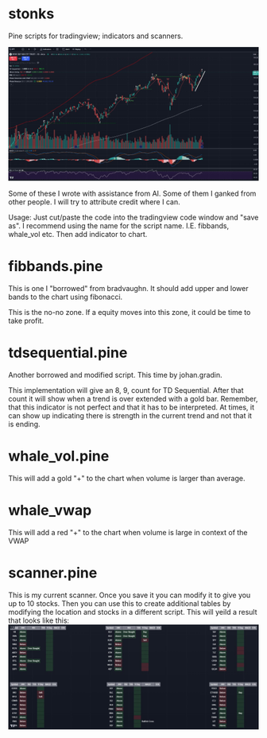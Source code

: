 # stonks
Pine scripts for tradingview; indicators and scanners.

![plot](./Screenshot_138.jpg)

Some of these I wrote with assistance from AI.  Some of them I ganked from other people.  I will try to attribute credit where I can.

Usage:  Just cut/paste the code into the tradingview code window and "save as".  I recommend using the name for the script name.  I.E. fibbands, whale_vol etc.  Then add indicator to chart.

# fibbands.pine

This is one I "borrowed" from bradvaughn.  It should add upper and lower bands to the chart using fibonacci.

This is the no-no zone.  If a equity moves into this zone, it could be time to take profit.

# tdsequential.pine

Another borrowed and modified script.  This time by johan.gradin.

This implementation will give an 8, 9, count for TD Sequential.  After that count it will show when a trend is over extended with a gold bar.  Remember, that this indicator is not perfect and that it has to be interpreted.  At times, it can show up indicating there is strength in the current trend and not that it is ending.

# whale_vol.pine

This will add a gold "+" to the chart when volume is larger than average.

# whale_vwap

This will add a red "+" to the chart when volume is large in context of the VWAP

# scanner.pine

This is my current scanner.  Once you save it you can modify it to give you up to 10 stocks.  Then you can use this to create additional tables by modifying the location and stocks in a different script.  This will yeild a result that looks like this:
![plot](./Screenshot_137.jpg)
